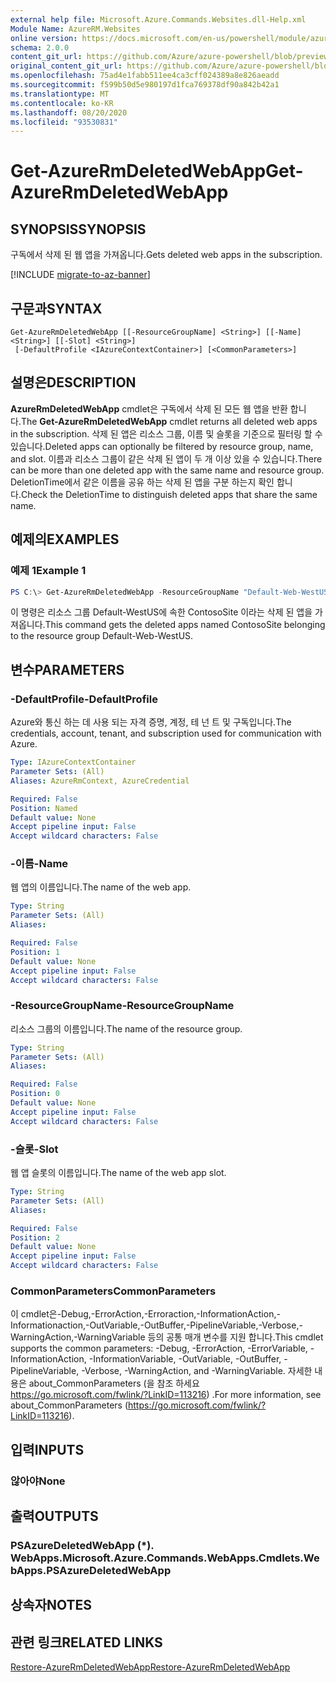 ```yaml
---
external help file: Microsoft.Azure.Commands.Websites.dll-Help.xml
Module Name: AzureRM.Websites
online version: https://docs.microsoft.com/en-us/powershell/module/azurerm.websites/get-azurermdeletedwebapp
schema: 2.0.0
content_git_url: https://github.com/Azure/azure-powershell/blob/preview/src/ResourceManager/Websites/Commands.Websites/help/Get-AzureRmDeletedWebApp.md
original_content_git_url: https://github.com/Azure/azure-powershell/blob/preview/src/ResourceManager/Websites/Commands.Websites/help/Get-AzureRmDeletedWebApp.md
ms.openlocfilehash: 75ad4e1fabb511ee4ca3cff024389a8e826aeadd
ms.sourcegitcommit: f599b50d5e980197d1fca769378df90a842b42a1
ms.translationtype: MT
ms.contentlocale: ko-KR
ms.lasthandoff: 08/20/2020
ms.locfileid: "93530831"
---
```

# <span data-ttu-id="3426e-101">Get-AzureRmDeletedWebApp</span><span class="sxs-lookup"><span data-stu-id="3426e-101">Get-AzureRmDeletedWebApp</span></span>

## <span data-ttu-id="3426e-102">SYNOPSIS</span><span class="sxs-lookup"><span data-stu-id="3426e-102">SYNOPSIS</span></span>
<span data-ttu-id="3426e-103">구독에서 삭제 된 웹 앱을 가져옵니다.</span><span class="sxs-lookup"><span data-stu-id="3426e-103">Gets deleted web apps in the subscription.</span></span>

[!INCLUDE [migrate-to-az-banner](../../includes/migrate-to-az-banner.md)]

## <span data-ttu-id="3426e-104">구문과</span><span class="sxs-lookup"><span data-stu-id="3426e-104">SYNTAX</span></span>

```
Get-AzureRmDeletedWebApp [[-ResourceGroupName] <String>] [[-Name] <String>] [[-Slot] <String>]
 [-DefaultProfile <IAzureContextContainer>] [<CommonParameters>]
```

## <span data-ttu-id="3426e-105">설명은</span><span class="sxs-lookup"><span data-stu-id="3426e-105">DESCRIPTION</span></span>
<span data-ttu-id="3426e-106">**AzureRmDeletedWebApp** cmdlet은 구독에서 삭제 된 모든 웹 앱을 반환 합니다.</span><span class="sxs-lookup"><span data-stu-id="3426e-106">The **Get-AzureRmDeletedWebApp** cmdlet returns all deleted web apps in the subscription.</span></span> <span data-ttu-id="3426e-107">삭제 된 앱은 리소스 그룹, 이름 및 슬롯을 기준으로 필터링 할 수 있습니다.</span><span class="sxs-lookup"><span data-stu-id="3426e-107">Deleted apps can optionally be filtered by resource group, name, and slot.</span></span> <span data-ttu-id="3426e-108">이름과 리소스 그룹이 같은 삭제 된 앱이 두 개 이상 있을 수 있습니다.</span><span class="sxs-lookup"><span data-stu-id="3426e-108">There can be more than one deleted app with the same name and resource group.</span></span> <span data-ttu-id="3426e-109">DeletionTime에서 같은 이름을 공유 하는 삭제 된 앱을 구분 하는지 확인 합니다.</span><span class="sxs-lookup"><span data-stu-id="3426e-109">Check the DeletionTime to distinguish deleted apps that share the same name.</span></span>

## <span data-ttu-id="3426e-110">예제의</span><span class="sxs-lookup"><span data-stu-id="3426e-110">EXAMPLES</span></span>

### <span data-ttu-id="3426e-111">예제 1</span><span class="sxs-lookup"><span data-stu-id="3426e-111">Example 1</span></span>
```powershell
PS C:\> Get-AzureRmDeletedWebApp -ResourceGroupName "Default-Web-WestUS" -Name "ContosoSite"
```

<span data-ttu-id="3426e-112">이 명령은 리소스 그룹 Default-WestUS에 속한 ContosoSite 이라는 삭제 된 앱을 가져옵니다.</span><span class="sxs-lookup"><span data-stu-id="3426e-112">This command gets the deleted apps named ContosoSite belonging to the resource group Default-Web-WestUS.</span></span>

## <span data-ttu-id="3426e-113">변수</span><span class="sxs-lookup"><span data-stu-id="3426e-113">PARAMETERS</span></span>

### <span data-ttu-id="3426e-114">-DefaultProfile</span><span class="sxs-lookup"><span data-stu-id="3426e-114">-DefaultProfile</span></span>
<span data-ttu-id="3426e-115">Azure와 통신 하는 데 사용 되는 자격 증명, 계정, 테 넌 트 및 구독입니다.</span><span class="sxs-lookup"><span data-stu-id="3426e-115">The credentials, account, tenant, and subscription used for communication with Azure.</span></span>

```yaml
Type: IAzureContextContainer
Parameter Sets: (All)
Aliases: AzureRmContext, AzureCredential

Required: False
Position: Named
Default value: None
Accept pipeline input: False
Accept wildcard characters: False
```

### <span data-ttu-id="3426e-116">-이름</span><span class="sxs-lookup"><span data-stu-id="3426e-116">-Name</span></span>
<span data-ttu-id="3426e-117">웹 앱의 이름입니다.</span><span class="sxs-lookup"><span data-stu-id="3426e-117">The name of the web app.</span></span>

```yaml
Type: String
Parameter Sets: (All)
Aliases:

Required: False
Position: 1
Default value: None
Accept pipeline input: False
Accept wildcard characters: False
```

### <span data-ttu-id="3426e-118">-ResourceGroupName</span><span class="sxs-lookup"><span data-stu-id="3426e-118">-ResourceGroupName</span></span>
<span data-ttu-id="3426e-119">리소스 그룹의 이름입니다.</span><span class="sxs-lookup"><span data-stu-id="3426e-119">The name of the resource group.</span></span>

```yaml
Type: String
Parameter Sets: (All)
Aliases:

Required: False
Position: 0
Default value: None
Accept pipeline input: False
Accept wildcard characters: False
```

### <span data-ttu-id="3426e-120">-슬롯</span><span class="sxs-lookup"><span data-stu-id="3426e-120">-Slot</span></span>
<span data-ttu-id="3426e-121">웹 앱 슬롯의 이름입니다.</span><span class="sxs-lookup"><span data-stu-id="3426e-121">The name of the web app slot.</span></span>

```yaml
Type: String
Parameter Sets: (All)
Aliases:

Required: False
Position: 2
Default value: None
Accept pipeline input: False
Accept wildcard characters: False
```

### <span data-ttu-id="3426e-122">CommonParameters</span><span class="sxs-lookup"><span data-stu-id="3426e-122">CommonParameters</span></span>
<span data-ttu-id="3426e-123">이 cmdlet은-Debug,-ErrorAction,-Erroraction,-InformationAction,-Informationaction,-OutVariable,-OutBuffer,-PipelineVariable,-Verbose,-WarningAction,-WarningVariable 등의 공통 매개 변수를 지원 합니다.</span><span class="sxs-lookup"><span data-stu-id="3426e-123">This cmdlet supports the common parameters: -Debug, -ErrorAction, -ErrorVariable, -InformationAction, -InformationVariable, -OutVariable, -OutBuffer, -PipelineVariable, -Verbose, -WarningAction, and -WarningVariable.</span></span>
<span data-ttu-id="3426e-124">자세한 내용은 about_CommonParameters (을 참조 하세요 https://go.microsoft.com/fwlink/?LinkID=113216) .</span><span class="sxs-lookup"><span data-stu-id="3426e-124">For more information, see about_CommonParameters (https://go.microsoft.com/fwlink/?LinkID=113216).</span></span>

## <span data-ttu-id="3426e-125">입력</span><span class="sxs-lookup"><span data-stu-id="3426e-125">INPUTS</span></span>

### <span data-ttu-id="3426e-126">않아야</span><span class="sxs-lookup"><span data-stu-id="3426e-126">None</span></span>

## <span data-ttu-id="3426e-127">출력</span><span class="sxs-lookup"><span data-stu-id="3426e-127">OUTPUTS</span></span>

### <span data-ttu-id="3426e-128">PSAzureDeletedWebApp (\*). WebApps.</span><span class="sxs-lookup"><span data-stu-id="3426e-128">Microsoft.Azure.Commands.WebApps.Cmdlets.WebApps.PSAzureDeletedWebApp</span></span>

## <span data-ttu-id="3426e-129">상속자</span><span class="sxs-lookup"><span data-stu-id="3426e-129">NOTES</span></span>

## <span data-ttu-id="3426e-130">관련 링크</span><span class="sxs-lookup"><span data-stu-id="3426e-130">RELATED LINKS</span></span>

[<span data-ttu-id="3426e-131">Restore-AzureRmDeletedWebApp</span><span class="sxs-lookup"><span data-stu-id="3426e-131">Restore-AzureRmDeletedWebApp</span></span>](./Restore-AzureRmDeletedWebApp.md)
